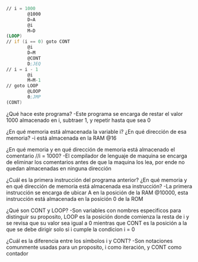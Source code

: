 ```asm
// i = 1000
        @1000
        D=A
        @i
        M=D
(LOOP)
// if (i == 0) goto CONT
        @i
        D=M
        @CONT
        D;JEQ
// i = i - 1
        @i
        M=M-1
// goto LOOP
        @LOOP
        0;JMP
(CONT)
```
¿Qué hace este programa?
-Este programa se encarga de restar el valor 1000 almacenado en i, subtraer 1, y repetir hasta que sea 0

¿En qué memoria está almacenada la variable i? ¿En qué dirección de esa memoria?
-i está almacenada en la RAM @16

¿En qué memoria y en qué dirección de memoria está almacenado el comentario //i = 1000?
-El compilador de lenguaje de maquina se encarga de eliminar los comentarios antes de que la maquina los lea, por ende no quedan almacenadas en ninguna dirección

¿Cuál es la primera instrucción del programa anterior? ¿En qué memoria y en qué dirección de memoria está almacenada esa instrucción?
-La primera instrucción se encarga de ubicar A en la posición de la RAM @10000, esta instrucción está almacenada en la posición 0 de la ROM

¿Qué son CONT y LOOP?
-Son variables con nombres especificos para distinguir su proposito, LOOP es la posición donde comienza la resta de i y se revisa que su valor sea igual a 0
mientras que CONT es la posición a la que se debe dirigir solo si i cumple la condicion i = 0

¿Cuál es la diferencia entre los símbolos i y CONT?
-Son notaciones comunmente usadas para un proposito, i como iteración, y CONT como contador
